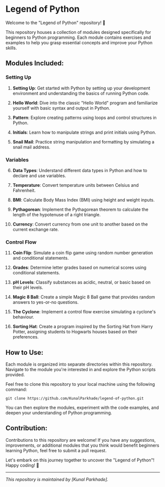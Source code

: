 # Legend of Python

Welcome to the "Legend of Python" repository! 🐍

This repository houses a collection of modules designed specifically for beginners to Python programming. Each module contains exercises and examples to help you grasp essential concepts and improve your Python skills.

## Modules Included:

### Setting Up
01. **Setting Up**: Get started with Python by setting up your development environment and understanding the basics of running Python code.

02. **Hello World**: Dive into the classic "Hello World" program and familiarize yourself with basic syntax and output in Python.

03. **Pattern**: Explore creating patterns using loops and control structures in Python.

04. **Initials**: Learn how to manipulate strings and print initials using Python.

05. **Snail Mail**: Practice string manipulation and formatting by simulating a snail mail address.

### Variables
06. **Data Types**: Understand different data types in Python and how to declare and use variables.

07. **Temperature**: Convert temperature units between Celsius and Fahrenheit.

08. **BMI**: Calculate Body Mass Index (BMI) using height and weight inputs.

09. **Pythagorean**: Implement the Pythagorean theorem to calculate the length of the hypotenuse of a right triangle.

10. **Currency**: Convert currency from one unit to another based on the current exchange rate.

### Control Flow
11. **Coin Flip**: Simulate a coin flip game using random number generation and conditional statements.

12. **Grades**: Determine letter grades based on numerical scores using conditional statements.

13. **pH Levels**: Classify substances as acidic, neutral, or basic based on their pH levels.

14. **Magic 8 Ball**: Create a simple Magic 8 Ball game that provides random answers to yes-or-no questions.

15. **The Cyclone**: Implement a control flow exercise simulating a cyclone's behaviour.

16. **Sorting Hat**: Create a program inspired by the Sorting Hat from Harry Potter, assigning students to Hogwarts houses based on their preferences.

## How to Use:

Each module is organized into separate directories within this repository. Navigate to the module you're interested in and explore the Python scripts provided.

Feel free to clone this repository to your local machine using the following command:

```
git clone https://github.com/KunalParkhade/legend-of-python.git
```

You can then explore the modules, experiment with the code examples, and deepen your understanding of Python programming.

## Contribution:

Contributions to this repository are welcome! If you have any suggestions, improvements, or additional modules that you think would benefit beginners learning Python, feel free to submit a pull request.

Let's embark on this journey together to uncover the "Legend of Python"! Happy coding! 🚀

--- 

*This repository is maintained by [Kunal Parkhade].*
